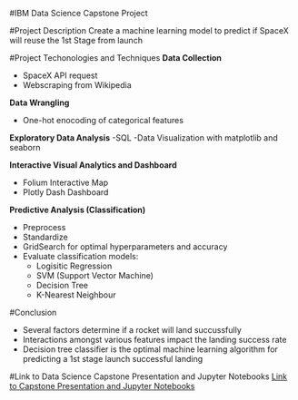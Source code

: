 #IBM Data Science Capstone Project

#Project Description
Create a machine learning model to predict if SpaceX will reuse the 1st Stage from launch

#Project Techonologies and Techniques
**Data Collection**
- SpaceX API request
- Webscraping from Wikipedia

**Data Wrangling**
- One-hot enocoding of categorical features

**Exploratory Data Analysis**
-SQL
-Data Visualization with matplotlib and seaborn

**Interactive Visual Analytics and Dashboard**
- Folium Interactive Map
- Plotly Dash Dashboard

**Predictive Analysis (Classification)**
- Preprocess
- Standardize
- GridSearch for optimal hyperparameters and accuracy
- Evaluate classification models: 
  - Logisitic Regression
  - SVM (Support Vector Machine)
  - Decision Tree
  - K-Nearest Neighbour

#Conclusion
- Several factors determine if a rocket will land succussfully
- Interactions amongst various features impact the landing success rate
- Decision tree classifier is the optimal machine learning algorithm for predicting a 1st stage launch successful landing

#Link to Data Science Capstone Presentation and Jupyter Notebooks
[Link to Capstone Presentation and Jupyter Notebooks](https://github.com/Niki1043/IBM_AppliedDataScienceCapstone)




